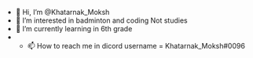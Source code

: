 - 👋 Hi, I’m @Khatarnak_Moksh
- 👀 I’m interested in badminton and coding Not studies
- 🌱 I’m currently learning in 6th grade
- - 📫 How to reach me in dicord username = Khatarnak_Moksh#0096

<!---
moksh2234/moksh2234 is a ✨ special ✨ repository because its `README.md` (this file) appears on your GitHub profile.
You can click the Preview link to take a look at your changes.
--->
